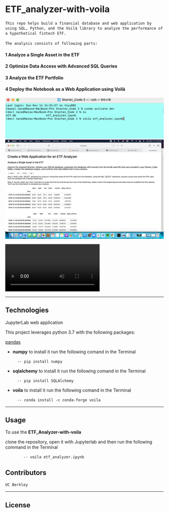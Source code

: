 # ETF_analyzer-with-voila

    This repo helps build a financial database and web application by using SQL, Python, and the Voilà library to analyze the performance of a hypothetical fintech ETF.
    
    The analysis consists of following parts:
    
####  __1  Analyze a Single Asset in the ETF__

    
####  __2  Optimize Data Access with Advanced SQL Queries__

####  __3  Analyze the ETF Portfolio__

####  __4  Deploy the Notebook as a Web Application using Voilà__


![The Voila and the output of Jupiter](Images_Videos/Screen_Shot.png)
![The Voila and the output of Jupiter](Images_Videos/Screen_Shot_2.png)

    
![The Voila and the output of Jupiter](Images_Videos/Recording.mov)

---

## Technologies

JupyterLab web application

This project leverages python 3.7 with the following packages:

[pandas](https://github.com/pandas-dev) 

* __numpy__ to install it run the following comand in the Terminal

        -- pip install numpy

 
* __sqlalchemy__ to install it run the following comand in the Terminal

        -- pip install SQLAlchemy

* __voila__ to install it run the following comand in the Terminal

        -- conda install -c conda-forge voila

---

## Usage


To use the __ETF_Analyzer-with-voila__ 

clone the repository, open it with Jupyterlab and then run the following command in the Terminal
        
            -- voila etf_analyzer.ipynb


## Contributors

    UC Berkley
---
## License


    

